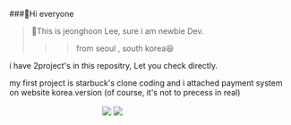 ###👋Hi everyone
>:gift_heart:This is jeonghoon Lee, sure i am newbie Dev.  
>  >  >from seoul , south korea:laughing:

i have 2project's in this repositry, Let you check directly.

my first project is starbuck's clone coding and i attached payment system on website korea.version 
(of course, it's not to precess in real) 

<img src="https://img.shields.io/badge/JavaScript-F7DF1E?style=flat-square&logo=JavaScript&logoColor=white" style="height : 15px; margin-left : 12px; margin-right : 12px;"/>
<img src="https://img.shields.io/badge/Java-007396?style=flat-square&logo=JavaScript&logoColor=white" style="height : 15px; margin-left : 10px; margin-right : 12px;"/>                                                                                     
<img src="https://img.shields.io/badge/tailwindcss-38B2AC?style=flat-square&logo=JavaScript&logoColor=white" style="height : 15px; margin-left : 10px; margin-right : 12px;"/>
<img src="https://img.shields.io/badge/Figma-F24E1E?style=flat-square&logo=JavaScript&logoColor=white" style="height : 15px; margin-left : 10px; margin-right : 12px;"/>
                                                           
                                                                                                             
<a href="https://github.com/anuraghazra/github-readme-stats">
  <img align="center" src="https://github-readme-stats.vercel.app/api?username=hoontops&show_icons=true&theme=yeblu" /></a>
<a href="https://github.com/anuraghazra/convoychat">
  <img align="center" src="https://github-readme-stats.vercel.app/api/top-langs/?username=hoontops&layout=compact_icons=true&theme=yeblu" />
</a>

<!--
**hoontops/hoontops** is a ✨ _special_ ✨ repository because its `README.md` (this file) appears on your GitHub profile.

Here are some ideas to get you started:

- 🔭 I’m currently working on ...
- 🌱 I’m currently learning ...
- 👯 I’m looking to collaborate on ...
- 🤔 I’m looking for help with ...
- 💬 Ask me about ...
- 📫 How to reach me: ...
- 😄 Pronouns: ...
- ⚡ Fun fact: ...
-->
